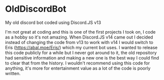 # OldDiscordBot
My old discord bot coded using Discord.JS v13

I'm not great at coding and this is one of the first projects I took on, I code as a hobby so it's not amazing.
When Discord.JS v14 came out I decided instead of changing the code from v13 to work with v14 I would switch to Eris (https://abal.moe/Eris/) which my current bot uses.
I wanted to release this code publicly for a while but I never got around to it, the old repository had sensitive information and making a new one is the best way I could find to clear that from the history.
I wouldn't recommend using this code for anything, it's more for entertainment value as a lot of the code is poorly written.
